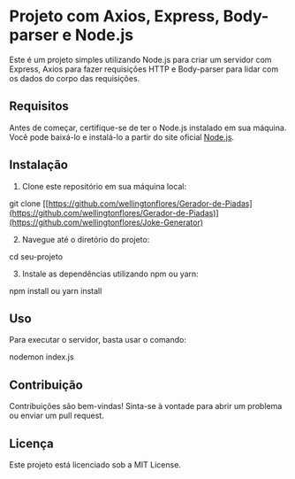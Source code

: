 # Projeto com Axios, Express, Body-parser e Node.js

Este é um projeto simples utilizando Node.js para criar um servidor com Express, Axios para fazer requisições HTTP e Body-parser para lidar com os dados do corpo das requisições.

## Requisitos

Antes de começar, certifique-se de ter o Node.js instalado em sua máquina. Você pode baixá-lo e instalá-lo a partir do site oficial [Node.js](https://nodejs.org/).

## Instalação

1. Clone este repositório em sua máquina local:

git clone [[https://github.com/wellingtonflores/Gerador-de-Piadas](https://github.com/wellingtonflores/Gerador-de-Piadas)](https://github.com/wellingtonflores/Joke-Generator)

2. Navegue até o diretório do projeto:

cd seu-projeto

3. Instale as dependências utilizando npm ou yarn:

npm install
 ou
yarn install

## Uso
Para executar o servidor, basta usar o comando:

nodemon index.js

## Contribuição
Contribuições são bem-vindas! Sinta-se à vontade para abrir um problema ou enviar um pull request.

## Licença
Este projeto está licenciado sob a MIT License.
